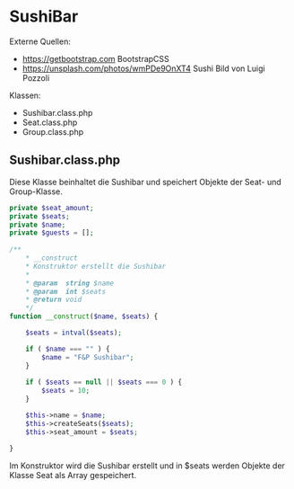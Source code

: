 # SushiBar

Externe Quellen:
* https://getbootstrap.com BootstrapCSS
* https://unsplash.com/photos/wmPDe9OnXT4 Sushi Bild von Luigi Pozzoli

Klassen:
* Sushibar.class.php
* Seat.class.php
* Group.class.php

## Sushibar.class.php

Diese Klasse beinhaltet die Sushibar und speichert Objekte der Seat- und Group-Klasse.
```php
private $seat_amount;
private $seats;
private $name;
private $guests = [];
        
/**
    * __construct
    * Konstruktor erstellt die Sushibar
    *
    * @param  string $name
    * @param  int $seats
    * @return void
    */
function __construct($name, $seats) {

    $seats = intval($seats);

    if ( $name === "" ) {
        $name = "F&P Sushibar";
    }
    
    if ( $seats == null || $seats === 0 ) {
        $seats = 10;
    }

    $this->name = $name;
    $this->createSeats($seats);
    $this->seat_amount = $seats;

}
```

Im Konstruktor wird die Sushibar erstellt und in $seats werden Objekte der Klasse Seat als Array gespeichert.
